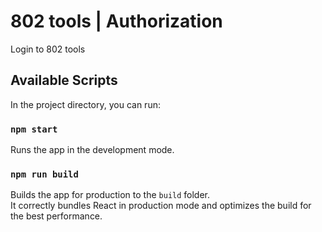 # 802 tools | Authorization

Login to 802 tools

## Available Scripts

In the project directory, you can run:

### `npm start`

Runs the app in the development mode.

### `npm run build`

Builds the app for production to the `build` folder.\
It correctly bundles React in production mode and optimizes the build for the best performance.
